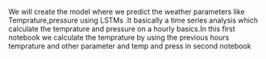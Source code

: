 We will create the model where we predict the weather parameters like Temprature,pressure using LSTMs .It basically a time series analysis which calculate the temprature and pressure on a hourly basics.In this first notebook we calculate the temprature by using the previous hours temprature and other parameter and temp and press in second notebook
